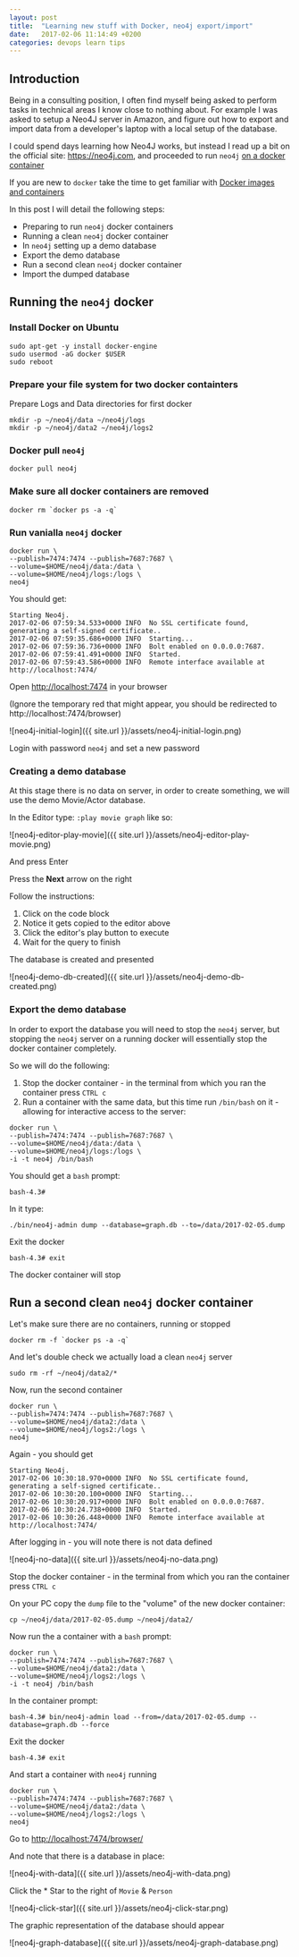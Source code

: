 ```yaml
---
layout: post
title:  "Learning new stuff with Docker, neo4j export/import"
date:   2017-02-06 11:14:49 +0200
categories: devops learn tips
---
```


## Introduction

Being in a consulting position, I often find myself being asked to perform tasks in technical areas I know close to nothing about.
For example I was asked to setup a Neo4J server in Amazon, and figure out how to export and import data from a developer's laptop with a local setup of the database.

I could spend days learning how Neo4J works, but instead I read up a bit on the official site: https://neo4j.com, and proceeded to run `neo4j` [on a docker container](https://neo4j.com/developer/docker)

If you are new to `docker` take the time to get familiar with [Docker images and containers](https://blog.docker.com/2016/05/docker-101-getting-to-know-docker/)

In this post I will detail the following steps:

* Preparing to run `neo4j` docker containers
* Running  a clean `neo4j` docker container
* In `neo4j` setting up a demo database
* Export the demo database
* Run a second clean `neo4j` docker container
* Import the dumped database 

## Running the `neo4j` docker

### Install Docker on Ubuntu

```
sudo apt-get -y install docker-engine
sudo usermod -aG docker $USER
sudo reboot
```

### Prepare your file system for two docker containters 

Prepare Logs and Data directories for first docker 

```
mkdir -p ~/neo4j/data ~/neo4j/logs
mkdir -p ~/neo4j/data2 ~/neo4j/logs2
```

### Docker pull `neo4j`

```
docker pull neo4j
```

### Make sure all docker containers are removed

```
docker rm `docker ps -a -q`
```

### Run vanialla `neo4j` docker

```
docker run \
--publish=7474:7474 --publish=7687:7687 \
--volume=$HOME/neo4j/data:/data \
--volume=$HOME/neo4j/logs:/logs \
neo4j
```
You should get:
```
Starting Neo4j.
2017-02-06 07:59:34.533+0000 INFO  No SSL certificate found, generating a self-signed certificate..
2017-02-06 07:59:35.686+0000 INFO  Starting...
2017-02-06 07:59:36.736+0000 INFO  Bolt enabled on 0.0.0.0:7687.
2017-02-06 07:59:41.491+0000 INFO  Started.
2017-02-06 07:59:43.586+0000 INFO  Remote interface available at http://localhost:7474/
```

Open [http://localhost:7474](http://localhost:7474/) in your browser

(Ignore the temporary red that might appear, you should be redirected to http://localhost:7474/browser)

![neo4j-initial-login]({{ site.url }}/assets/neo4j-initial-login.png)

<!---
{:class="img-responsive"})
-->

Login with password `neo4j` and set a new password

### Creating a demo database

At this stage there is no data on server, in order to create something, we will use the demo Movie/Actor database.

In the Editor type: `:play movie graph` like so:

![neo4j-editor-play-movie]({{ site.url }}/assets/neo4j-editor-play-movie.png)

And press Enter

Press the **Next** arrow on the right

Follow the instructions:

1. Click on the code block
2. Notice it gets copied to the editor above
3. Click the editor's play button to execute
4. Wait for the query to finish

The database is created and presented

![neo4j-demo-db-created]({{ site.url }}/assets/neo4j-demo-db-created.png)

### Export the demo database

In order to export the database you will need to stop the `neo4j` server, but stopping the `neo4j` server on a running docker will essentially stop the docker container completely. 

So we will do the following:

1. Stop the docker container - in the terminal from which you ran the container press `CTRL c`
2. Run a container with the same data, but this time run `/bin/bash` on it - allowing for interactive access to the server:

```
docker run \
--publish=7474:7474 --publish=7687:7687 \
--volume=$HOME/neo4j/data:/data \
--volume=$HOME/neo4j/logs:/logs \
-i -t neo4j /bin/bash
```

You should get a `bash` prompt:

```
bash-4.3# 
```

In it type:

```
./bin/neo4j-admin dump --database=graph.db --to=/data/2017-02-05.dump
```

Exit the docker

```
bash-4.3# exit
```

The docker container will stop

## Run a second clean `neo4j` docker container

Let's make sure there are no containers, running or stopped

```
docker rm -f `docker ps -a -q`
```

And let's double check we actually load a clean `neo4j` server

```
sudo rm -rf ~/neo4j/data2/*
```

Now, run the second container

```
docker run \
--publish=7474:7474 --publish=7687:7687 \
--volume=$HOME/neo4j/data2:/data \
--volume=$HOME/neo4j/logs2:/logs \
neo4j
```

Again - you should get

```
Starting Neo4j.
2017-02-06 10:30:18.970+0000 INFO  No SSL certificate found, generating a self-signed certificate..
2017-02-06 10:30:20.100+0000 INFO  Starting...
2017-02-06 10:30:20.917+0000 INFO  Bolt enabled on 0.0.0.0:7687.
2017-02-06 10:30:24.738+0000 INFO  Started.
2017-02-06 10:30:26.448+0000 INFO  Remote interface available at http://localhost:7474/
```

After logging in - you will note there is not data defined

![neo4j-no-data]({{ site.url }}/assets/neo4j-no-data.png)

Stop the docker container - in the terminal from which you ran the container press `CTRL c`

On your PC copy the `dump` file to the "volume" of the new docker container:

```
cp ~/neo4j/data/2017-02-05.dump ~/neo4j/data2/
```


Now run the a container with a `bash` prompt:

```
docker run \
--publish=7474:7474 --publish=7687:7687 \
--volume=$HOME/neo4j/data2:/data \
--volume=$HOME/neo4j/logs2:/logs \
-i -t neo4j /bin/bash
```

In the container prompt:

```
bash-4.3# bin/neo4j-admin load --from=/data/2017-02-05.dump --database=graph.db --force
```

Exit the docker

```
bash-4.3# exit
```

And start a container with `neo4j` running

```
docker run \
--publish=7474:7474 --publish=7687:7687 \
--volume=$HOME/neo4j/data2:/data \
--volume=$HOME/neo4j/logs2:/logs \
neo4j
```

Go to [http://localhost:7474/browser/](http://localhost:7474/browser/)

And note that there is a database in place:

![neo4j-with-data]({{ site.url }}/assets/neo4j-with-data.png)

Click the * Star to the right of `Movie` & `Person`

![neo4j-click-star]({{ site.url }}/assets/neo4j-click-star.png)

The graphic representation of the database should appear

![neo4j-graph-database]({{ site.url }}/assets/neo4j-graph-database.png)